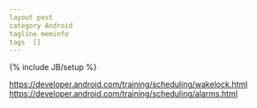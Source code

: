 ```yaml
---
layout post
category Android
tagline meminfo
tags  []
---
```

{% include JB/setup %}

https://developer.android.com/training/scheduling/wakelock.html
https://developer.android.com/training/scheduling/alarms.html